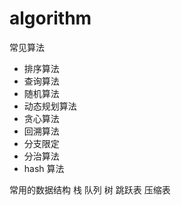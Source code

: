 # algorithm
常见算法
- 排序算法
- 查询算法
- 随机算法
- 动态规划算法
- 贪心算法
- 回溯算法
- 分支限定
- 分治算法
- hash 算法


常用的数据结构
栈
队列
树
跳跃表
压缩表
